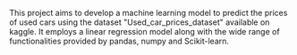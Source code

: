This project aims to develop a machine learning model to predict the prices of used cars using the dataset "Used_car_prices_dataset" available on kaggle. 
It employs a linear regression model along with the wide range of functionalities provided by pandas, numpy and Scikit-learn.
